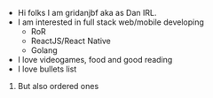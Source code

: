 - Hi folks I am gridanjbf aka as Dan IRL.
- I am interested in full stack web/mobile developing
  + RoR
  + ReactJS/React Native
  + Golang
- I love videogames, food and good reading
- I love bullets list
1. But also ordered ones

<!---
gridanjbf/gridanjbf is a ✨ special ✨ repository because its `README.md` (this file) appears on your GitHub profile.
You can click the Preview link to take a look at your changes.
--->
